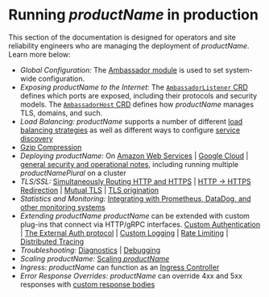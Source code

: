 # Running $productName$ in production

This section of the documentation is designed for operators and site reliability engineers who are managing the deployment of $productName$. Learn more below:

* *Global Configuration:* The [Ambassador module](ambassador) is used to set system-wide configuration.
* *Exposing $productName$ to the Internet:* The [`AmbassadorListener` CRD](ambassadorlistener) defines which ports are exposed, including their protocols and security models. The [`AmbassadorHost` CRD](ambassadorhost) defines how $productName$ manages TLS, domains, and such.
* *Load Balancing:* $productName$ supports a number of different [load balancing strategies](load-balancer) as well as different ways to configure [service discovery](resolvers)
* [Gzip Compression](gzip)
* *Deploying $productName$:* On [Amazon Web Services](ambassador-with-aws) | [Google Cloud](ambassador-with-gke) | [general security and operational notes](running), including running multiple $productNamePlural$ on a cluster
* *TLS/SSL:* [Simultaneously Routing HTTP and HTTPS](tls/cleartext-redirection#cleartext-routing) | [HTTP -> HTTPS Redirection](tls/cleartext-redirection#http---https-redirection) | [Mutual TLS](tls/mtls) | [TLS origination](tls/origination)
* *Statistics and Monitoring:* [Integrating with Prometheus, DataDog, and other monitoring systems](statistics)
* *Extending $productName$* $productName$ can be extended with custom plug-ins that connect via HTTP/gRPC interfaces. [Custom Authentication](services/auth-service) | [The External Auth protocol](services/ext_authz) | [Custom Logging](services/log-service) | [Rate Limiting](services/rate-limit-service) | [Distributed Tracing](services/tracing-service)
* *Troubleshooting:* [Diagnostics](diagnostics) | [Debugging](debugging)
* *Scaling $productName$:* [Scaling $productName$](scaling)
* *Ingress:* $productName$ can function as an [Ingress Controller](ingress-controller)
* *Error Response Overrides:* $productName$ can override 4xx and 5xx responses with [custom response bodies](custom-error-responses)
